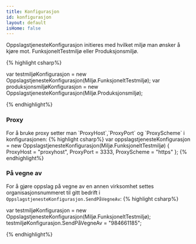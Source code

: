 ```yaml
---
title: Konfigurasjon
id: konfigurasjon
layout: default
isHome: false
---
```


OppslagstjenesteKonfigurasjon initieres med hvilket miljø man ønsker å kjøre mot. FunksjoneltTestmiljø eller Produksjonsmiljø.

{% highlight csharp%}

var testmiljøKonfigurasjon = new OppslagstjenesteKonfigurasjon(Miljø.FunksjoneltTestmiljø);
var produksjonsmiljøKonfigurasjon = new OppslagstjenesteKonfigurasjon(Miljø.Produksjonsmiljø);

{% endhighlight%}
<h3 id="proxy">Proxy</h3>
For å bruke proxy setter man `ProxyHost`,`ProxyPort` og `ProxyScheme` i konfigurasjonen:
{% highlight csharp%}
var oppslagstjenesteKonfigurasjon = new OppslagstjenesteKonfigurasjon(Miljø.FunksjoneltTestmiljø)
{
    ProxyHost = "proxyhost",
    ProxyPort = 3333,
    ProxyScheme = "https"
};
{% endhighlight%}
<h3 id="sendpaavegneav">På vegne av</h3>

For å gjøre oppslag på vegne av en annen virksomhet settes organisasjonsnummeret til gitt bedrift i `OppslagstjenesteKonfigurasjon.SendPåVegneAv`:
{% highlight csharp%}

var testmiljøKonfigurasjon = new OppslagstjenesteKonfigurasjon(Miljø.FunksjoneltTestmiljø);
testmiljøKonfigurasjon.SendPåVegneAv = "984661185";

{% endhighlight%}